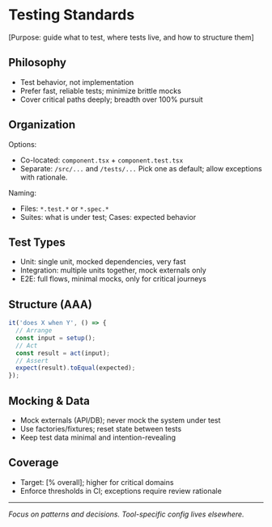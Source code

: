# Testing Standards

[Purpose: guide what to test, where tests live, and how to structure them]

## Philosophy

- Test behavior, not implementation
- Prefer fast, reliable tests; minimize brittle mocks
- Cover critical paths deeply; breadth over 100% pursuit

## Organization

Options:

- Co-located: `component.tsx` + `component.test.tsx`
- Separate: `/src/...` and `/tests/...`
  Pick one as default; allow exceptions with rationale.

Naming:

- Files: `*.test.*` or `*.spec.*`
- Suites: what is under test; Cases: expected behavior

## Test Types

- Unit: single unit, mocked dependencies, very fast
- Integration: multiple units together, mock externals only
- E2E: full flows, minimal mocks, only for critical journeys

## Structure (AAA)

```typescript
it('does X when Y', () => {
  // Arrange
  const input = setup();
  // Act
  const result = act(input);
  // Assert
  expect(result).toEqual(expected);
});
```

## Mocking & Data

- Mock externals (API/DB); never mock the system under test
- Use factories/fixtures; reset state between tests
- Keep test data minimal and intention-revealing

## Coverage

- Target: [% overall]; higher for critical domains
- Enforce thresholds in CI; exceptions require review rationale

---

_Focus on patterns and decisions. Tool-specific config lives elsewhere._

